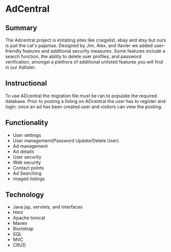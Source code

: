 # AdCentral


## Summary

The Adcentral project is imitating sites like craigslist, ebay and etsy but ours is just the cat's pajamas. Designed by Jim, Alex, and Xavier
we added user-friendly features and additional security measures. Some features include a search function, the ability to delete
user profiles, and password verification, amongst a plethora of additional unlisted features you will find in our Adlister.

## Instructional
To use ADcentral the migration file must be ran to populate the required database. Prior to posting a listing on ADcentral the user has
to register and login. once an ad has been created user and visitors can view the posting.




## Functionality

* User settings
* User management(Password Update/Delete User)
* Ad management
* Ad details
* User security
* Web security
* Contact points
* Ad Searching
* imaged listings




## Technology

* Java jsp, servlets, and interfaces
* Html
* Apache tomcat
* Maven
* Bootstrap
* SQL
* MVC
* CRUD











